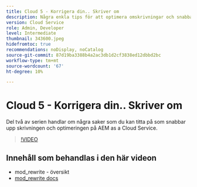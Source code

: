 ```yaml
---
title: Cloud 5 - Korrigera din.. Skriver om
description: Några enkla tips för att optimera omskrivningar och snabba upp sajten
version: Cloud Service
role: Admin, Developer
level: Intermediate
thumbnail: 343600.jpeg
hidefromtoc: true
recommendations: noDisplay, noCatalog
source-git-commit: 87d19ba3388b4a2ac3db1d2cf3838ed12dbbd2bc
workflow-type: tm+mt
source-wordcount: '67'
ht-degree: 10%

---
```


# Cloud 5 - Korrigera din.. Skriver om

Del två av serien handlar om några saker som du kan titta på som snabbar upp skrivningen och optimeringen på AEM as a Cloud Service.

>[!VIDEO](https://video.tv.adobe.com/v/343600)

## Innehåll som behandlas i den här videon

+ mod_rewrite - översikt
+ [mod_rewrite docs](https://httpd.apache.org/docs/current/mod/mod_rewrite.html)
